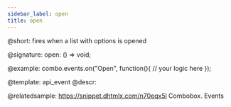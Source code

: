 ```yaml
---
sidebar_label: open
title: open
---          
```


@short: fires when a list with options is opened

@signature: open: () => void;

@example:
combo.events.on("Open", function(){
    // your logic here
});


@template: api_event
@descr:

@relatedsample: https://snippet.dhtmlx.com/n70eqx5l	Combobox. Events

